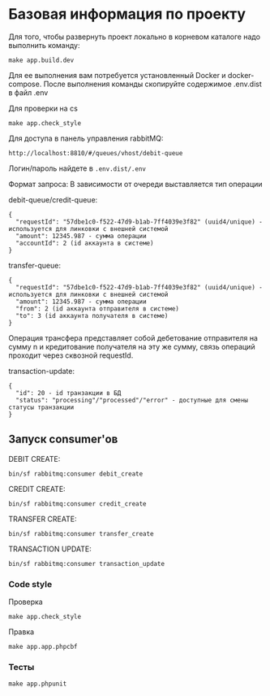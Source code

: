 # Базовая информация по проекту

Для того, чтобы развернуть проект локально в корневом каталоге надо выполнить команду:

``make app.build.dev``

Для ее выполнения вам потребуется установленный Docker и docker-compose.
 После выполнения команды скопируйте содержимое .env.dist в файл .env

Для проверки на cs

``make app.check_style``

Для доступа в панель управления rabbitMQ:

``http://localhost:8810/#/queues/vhost/debit-queue``

Логин/пароль найдете в `.env.dist/.env`

Формат запроса:
В зависимости от очереди выставляется тип операции

debit-queue/credit-queue:
```
{
  "requestId": "57dbe1c0-f522-47d9-b1ab-7ff4039e3f82" (uuid4/unique) - используется для линковки с внешней системой
  "amount": 12345.987 - сумма операции
  "accountId": 2 (id аккаунта в системе)
}

```
transfer-queue:
```
{
  "requestId": "57dbe1c0-f522-47d9-b1ab-7ff4039e3f82" (uuid4/unique) - используется для линковки с внешней системой
  "amount": 12345.987 - сумма операции
  "from": 2 (id аккаунта отправителя в системе)
  "to": 3 (id аккаунта получателя в системе)
}
```

Операция трансфера представляет собой дебетование отправителя на сумму n и кредитование получателя на эту же сумму,
связь операций проходит через сквозной requestId.


transaction-update:
```
{
  "id": 20 - id транзакции в БД
  "status": "processing"/"processed"/"error" - доступные для смены статусы транзакции
}
```

## Запуск consumer'ов

DEBIT CREATE:

``bin/sf rabbitmq:consumer debit_create``

CREDIT CREATE:

``bin/sf rabbitmq:consumer credit_create``

TRANSFER CREATE:

``bin/sf rabbitmq:consumer transfer_create``

TRANSACTION UPDATE:

``bin/sf rabbitmq:consumer transaction_update``

###  Code style

Проверка

``make app.check_style``

Правка

``make app.app.phpcbf``

### Тесты

``make app.phpunit``

